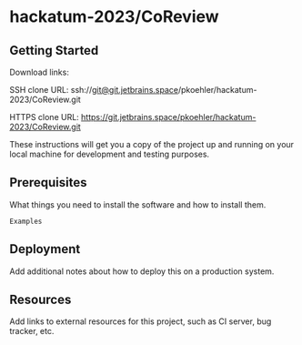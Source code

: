 # hackatum-2023/CoReview



## Getting Started

Download links:

SSH clone URL: ssh://git@git.jetbrains.space/pkoehler/hackatum-2023/CoReview.git

HTTPS clone URL: https://git.jetbrains.space/pkoehler/hackatum-2023/CoReview.git



These instructions will get you a copy of the project up and running on your local machine for development and testing purposes.

## Prerequisites

What things you need to install the software and how to install them.

```
Examples
```

## Deployment

Add additional notes about how to deploy this on a production system.

## Resources

Add links to external resources for this project, such as CI server, bug tracker, etc.
